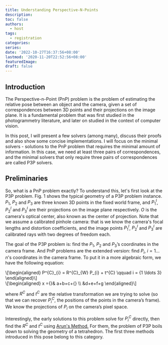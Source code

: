 ```yaml
---
title: Understanding Perspective-N-Points
description: 
toc: false
authors:
  - host
tags:
  - registration
categories:
series:
date: '2022-10-27T16:37:56+08:00'
lastmod: '2020-11-20T22:52:56+08:00'
featuredImage:
draft: false
---
```


## Introduction

The Perspective-n-Point (PnP) problem is the problem of estimating the relative pose between an object and the camera, given a set of correspondences between 3D points and their projections on the image plane.
It is a fundamental problem that was first studied in the photogrammetry literature, and later on studied in the context of computer vision.

In this post, I will present a few solvers (among many), discuss their proofs and also show some concise implementations.
I will focus on the minimal solvers - solutions to the PnP problem that requires the minimal amount of information.
In this case, we need at least three pairs of correspondences, and the minimal solvers that only require three pairs of correspondences are called P3P solvers.

## Preliminaries

So, what is a PnP problem exactly?
To understand this, let's first look at the P3P problem.
Fig. 1 shows the typical geometry of a P3P problem instance.
$P_{1}$, $P_{2}$ and $P_{3}$ are three known 3D points in the fixed world frame, and $P_{1}^{I}$, $P_{2}^{I}$ and $P_{3}^{I}$ are their projections on the image plane respectively.
$O$ is the camera's optical center, also known as the center of projection.
Note that we assume a calibrated pinhole camera: that is we know the camera's focal lengths and distortion coefficients,
and the image points $P_{1}^{I}$, $P_{2}^{I}$ and $P_{3}^{I}$ are calibrated rays with two degrees of freedom each.


The goal of the P3P problem is: find the $P_{1}$, $P_{2}$ and $P_{3}$&rsquo;s coordinates in the camera frame.
And PnP problems are the extended version: find $P_{i}$, $i = {1 \ldots n}$'s coordinates in the camera frame.
To put it in a more algebraic form, we have the following equation:

<div>
\[\begin{aligned}
P^{C}_{i} = R^{C}_{W} P_{i} + t^{C} \qquad i = {1 \ldots 3}
\end{aligned}\]
<div>

<div>
\[\begin{aligned}
x ={}& a+b+c+{} \\
&d+e+f+g
\end{aligned}\]
</div>


where $R^{C}$ and $t^{C}$ are the relative transformation we are trying to solve (so that we can recover $P^{C}_{i}$, the positions of the points in the camera&rsquo;s frame).
We know the projections of $P_{i}$ on the camera&rsquo;s pixel space.

Interestingly, the early solutions to this problem solve for $P^{C}_{i}$ directly, then find the $R^{C}$ and $t^{C}$ using <a href="arun_method_for_3d_reg.html">Arun's Method.</a>
For them, the problem of P3P boils down to solving the geometry of a tetrahedron.
The first three methods introduced in this pose belong to this category.